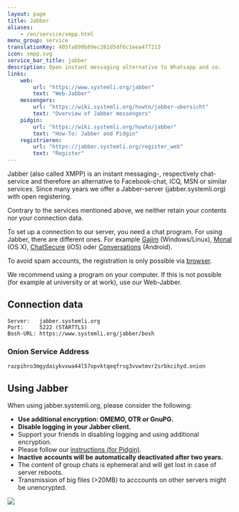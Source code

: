 ```yaml
---
layout: page
title: Jabber
aliases:
    - /en/service/xmpp.html
menu_group: service
translationKey: 405fa099b89ec281d5df6c1eea477213
icon: xmpp.svg
service_bar_title: jabber
description: Open instant messaging alternative to Whatsapp and co.
links:
    web:
        url: "https://www.systemli.org/jabber"
        text: "Web-Jabber"
    messengers:
        url: "https://wiki.systemli.org/howto/jabber-ubersicht"
        text: "Overview of Jabber messengers"
    pidgin:
        url: "https://wiki.systemli.org/howto/jabber"
        text: "How-To: Jabber and Pidgin"
    registrieren:
        url: "https://jabber.systemli.org/register_web"
        text: "Register"
---
```

Jabber (also called XMPP) is an instant messaging-, respectively chat-service and therefore an alternative to Facebook-chat, ICQ, MSN or similar services. Since many years we offer a Jabber-server (jabber.systemli.org) with open registering.

Contrary to the services mentioned above, we neither retain your contents nor your connection data.

To set up a connection to our server, you need a chat program. For using Jabber, there are different ones. For example [Gajim](https://gajim.org/) (Windows/Linux), [Monal](https://itunes.apple.com/us/app/monal-free-xmpp-chat/id1060957067?mt=12) (OS X), [ChatSecure](https://chatsecure.org) (iOS) oder [Conversations](https://conversations.im) (Android).

To avoid spam accounts, the registration is only possible via [browser](https://jabber.systemli.org/register_web).

We recommend using a program on your computer. If this is not possible (for example at university or at work), use our Web-Jabber.

## Connection data

```
Server:   jabber.systemli.org
Port:     5222 (STARTTLS)
Bosh-URL: https://www.systemli.org/jabber/bosh
```

### Onion Service Address

```
razpihro3mgydaiykvxwa44l57opvktqeqfrsg3vvwtmvr2srbkcihyd.onion
```

## Using Jabber

When using jabber.systemli.org, please consider the following:

* **Use additional encryption: OMEMO, OTR or GnuPG.**
* **Disable logging in your Jabber client.**
* Support your friends in disabling logging and using additional encryption.
* Please follow our [instructions (for Pidgin)](https://wiki.systemli.org/howto/jabber_eng).
* **Inactive accounts will be automatically deactivated after two years.**
* The content of group chats is ephemeral and will get lost in case of server reboots.
* Transmission of big files (>20MB) to acccounts on other servers might be unencrypted.


[![](/assets/img/messaging.one-badge.svg)](https://check.messaging.one/result.php?domain=jabber.systemli.org&amp;type=client)
